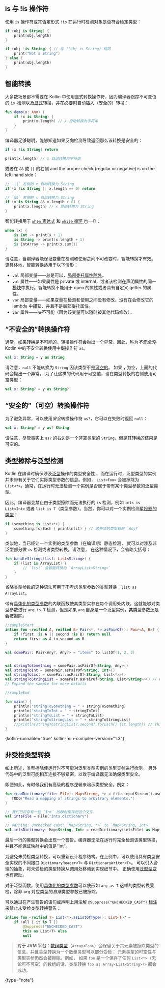 [//]: # (title: 类型检测与类型转换)

## is 与 !is 操作符

使用 `is` 操作符或其否定形式 `!is` 在运行时检测对象是否符合给定类型：

```kotlin
if (obj is String) {
    print(obj.length)
}

if (obj !is String) { // 与 !(obj is String) 相同
    print("Not a String")
} else {
    print(obj.length)
}
```

## 智能转换

大多数场景都不需要在 Kotlin 中使用显式转换操作符，因为编译器跟踪<!--
-->不可变值的 `is`-检测以及[显式转换](#不安全的转换操作符)，并在必要时自动插入（安全的）转换：

```kotlin
fun demo(x: Any) {
    if (x is String) {
        print(x.length) // x 自动转换为字符串
    }
}
```

编译器足够聪明，能够知道如果反向检测导致返回那么该转换是安全的：

```kotlin
if (x !is String) return

print(x.length) // x 自动转换为字符串
```

或者在 `&&` 或 `||` 的右侧 and the proper check (regular or negative) is on the left-hand side：

```kotlin
// `||` 右侧的 x 自动转换为 String
if (x !is String || x.length == 0) return

// `&&` 右侧的 x 自动转换为 String
if (x is String && x.length > 0) {
    print(x.length) // x 自动转换为 String
}
```

智能转换用于 [`when` 表达式](control-flow.md#when-表达式)
和 [`while` 循环 ](control-flow.md#while-循环) 也一样：

```kotlin
when (x) {
    is Int -> print(x + 1)
    is String -> print(x.length + 1)
    is IntArray -> print(x.sum())
}
```

请注意，当编译器能保证变量在检测和使用之间不可改变时，智能转换才有效。
更具体地，智能转换适用于以下情形：

* `val` 局部变量——总是可以，[局部委托属性除外](delegated-properties.md)。
* `val` 属性——如果属性是 private 或 internal，或者该检测在声明属性的同一[模块](visibility-modifiers.md#模块)中执行。智能转换不能用于 open 的属性或者具有自定义 getter 的属性。
* `var` 局部变量——如果变量在检测和使用之间没有修改、没有在会修改它的 lambda 中捕获、并且不是局部委托属性。
* `var` 属性——决不可能（因为该变量可以随时被其他代码修改）。

## “不安全的”转换操作符

通常，如果转换是不可能的，转换操作符会抛出一个异常。因此，称为*不安全的*。
Kotlin 中的不安全转换使用中缀操作符 `as`。

```kotlin
val x: String = y as String
```

请注意，`null` 不能转换为 `String` 因该类型不是[可空的](null-safety.md)。
如果 `y` 为空，上面的代码会抛出一个异常。
为了让这样的代码用于可空值，请在类型转换的右侧使用可空类型：

```kotlin
val x: String? = y as String?
```

## “安全的”（可空）转换操作符

为了避免异常，可以使用*安全*转换操作符 `as?`，它可以在失败时返回 `null`：

```kotlin
val x: String? = y as? String
```

请注意，尽管事实上 `as?` 的右边是一个非空类型的 `String`，但是其转换的结果是可空的。

## 类型擦除与泛型检测

Kotlin 在编译时确保涉及[泛型](generics.md)操作的类型安全性，
而在运行时，泛型类型的实例并未带有关于它们实际类型参数的信息。例如，
`List<Foo>` 会被擦除为 `List<*>`。通常，在运行时无法检测一个实例是否属于带有某个类型参数的泛型类型<!--
-->。

因此，编译器会禁止由于类型擦除而无法执行的 `is` 检测，例如
`ints is List<Int>` 或者 `list is T`（类型参数）。当然，你可以对一个实例检测[星投影的类型](generics.md#星投影)：

```kotlin
if (something is List<*>) {
    something.forEach { println(it) } // 这些项的类型都是 `Any?`
}
```

类似地，当已经让一个实例的类型参数（在编译期）静态检测，
就可以对涉及非泛型部分做 `is` 检测或者类型转换。请注意，
在这种情况下，会省略尖括号：

```kotlin
fun handleStrings(list: List<String>) {
    if (list is ArrayList) {
        // `list` 会智能转换为 `ArrayList<String>`
    }
}
```

省略类型参数的这种语法可用于不考虑类型参数的类型转换：`list as ArrayList`。

带有[具体化的类型参数](inline-functions.md#具体化的类型参数)的内联函数使其类型实参<!--
-->在每个调用处内联。这就能够对类型参数进行 `arg is T` 检测，但是如果 `arg`
自身是一个泛型实例，**其**类型参数还是会被擦除。

```kotlin
//sampleStart
inline fun <reified A, reified B> Pair<*, *>.asPairOf(): Pair<A, B>? {
    if (first !is A || second !is B) return null
    return first as A to second as B
}

val somePair: Pair<Any?, Any?> = "items" to listOf(1, 2, 3)


val stringToSomething = somePair.asPairOf<String, Any>()
val stringToInt = somePair.asPairOf<String, Int>()
val stringToList = somePair.asPairOf<String, List<*>>()
val stringToStringList = somePair.asPairOf<String, List<String>>() // Compiles but breaks type safety!
// Expand the sample for more details

//sampleEnd

fun main() {
    println("stringToSomething = " + stringToSomething)
    println("stringToInt = " + stringToInt)
    println("stringToList = " + stringToList)
    println("stringToStringList = " + stringToStringList)
    //println(stringToStringList?.second?.forEach() {it.length}) // This will throw ClassCastException as list items are not String
}
```
{kotlin-runnable="true" kotlin-min-compiler-version="1.3"}

## 非受检类型转换

如上所述，类型擦除使运行时不可能对泛型类型实例的类型实参进行检测。
另外代码中的泛型可能相互连接不够紧密，以致于编译器无法确保<!--
-->类型安全。

即便如此，有时候我们有高级的程序逻辑来暗示类型安全。例如：

```kotlin
fun readDictionary(file: File): Map<String, *> = file.inputStream().use {
   TODO("Read a mapping of strings to arbitrary elements.")
}

// 我们已将存有一些 `Int` 的映射保存到这个文件
val intsFile = File("ints.dictionary")

// Warning: Unchecked cast: `Map<String, *>` to `Map<String, Int>`
val intsDictionary: Map<String, Int> = readDictionary(intsFile) as Map<String, Int>
```

最后一行的类型转换会出现一个警告。编译器无法在运行时完全检测该类型转换，并且<!--
-->不能保证映射中的值是“Int”。

为避免未受检类型转换，可以重新设计程序结构。在上例中，可以使用具有类型安全实现的不同接口
`DictionaryReader<T>` 与 `DictionaryWriter<T>`。
可以引入合理的抽象，将未受检的类型转换从调用处移动到实现细节中。
正确使用[泛型型变](generics.md#型变)也有帮助。

对于泛型函数，使用[具体化的类型参数](inline-functions.md#具体化的类型参数)可以使<!-- 
-->形如 `arg as T` 这样的类型转换受检，除非 `arg` 对应类型的*自身*类型参数已被擦除。

可以通过在产生警告的语句或声明上用注解 `@Suppress("UNCHECKED_CAST")`
[标注](annotations.md)来禁止未受检类型转换警告：

```kotlin
inline fun <reified T> List<*>.asListOfType(): List<T>? =
    if (all { it is T })
        @Suppress("UNCHECKED_CAST")
        this as List<T> else
        null
```

>**对于 JVM 平台**：[数组类型](basic-types.md#数组)（`Array<Foo>`）会保留关于<!--
-->其元素被擦除类型的信息，并且类型转换为一个数组类型可以部分受检：
元素类型的可空性与类型实参仍然会被擦除。例如，
如果 `foo` 是一个保存了任何 `List<*>`（无论可不可空）的数组的话，类型转换 `foo as Array<List<String>?>` 都会成功。
>
{type="note"}
